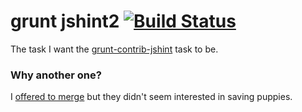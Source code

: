 grunt jshint2 [![Build Status](https://secure.travis-ci.org/jgable/grunt-jshint2.png?branch=master)](http://travis-ci.org/jgable/grunt-jshint2)
================

The task I want the [grunt-contrib-jshint](https://github.com/gruntjs/grunt-contrib-jshint) task to be.

### Why another one?

I [offered to merge](https://github.com/gruntjs/grunt-contrib-jshint/issues/45) but they didn't seem interested in saving puppies.